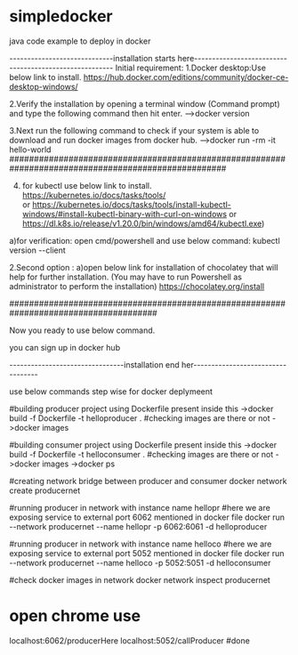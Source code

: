 # simpledocker
java code example to deploy in docker

-----------------------------installation starts here-------------------------------------------------------
Initial requirement:
1.Docker desktop:Use below link to install.
  https://hub.docker.com/editions/community/docker-ce-desktop-windows/

2.Verify the installation by opening a terminal window (Command prompt) and type the following command then hit enter.
-->docker version

3.Next run the following command to check if your system is able to download and run docker images from docker hub.
  -->docker run -rm -it hello-world
####################################################################################################

4. for kubectl use below link to install.
https://kubernetes.io/docs/tasks/tools/  
or
https://kubernetes.io/docs/tasks/tools/install-kubectl-windows/#install-kubectl-binary-with-curl-on-windows 
or 
https://dl.k8s.io/release/v1.20.0/bin/windows/amd64/kubectl.exe)

a)for verification:
  open cmd/powershell and use below command:
   kubectl version --client

2.Second option :
a)open below link for installation of chocolatey that will help for further installation.
(You may have to run Powershell as administrator to perform the installation)
 https://chocolatey.org/install
 
######################################################################################

Now you ready to use below command.


you can sign up in docker hub








--------------------------------installation end her----------------------------------




use below commands step wise for docker deplymeent

#building producer project using Dockerfile present inside this 
->docker build -f Dockerfile -t helloproducer .
#checking images are there or not
->docker images

#building consumer project using Dockerfile present inside this 
->docker build -f Dockerfile -t  helloconsumer  .
#checking images are there or not
->docker images
->docker ps

#creating network bridge between producer and consumer
docker network create producernet

#running producer in network with instance name hellopr
#here we are exposing service to external port 6062 mentioned in docker file
docker run --network producernet --name hellopr -p 6062:6061 -d helloproducer

#running producer in network with instance name helloco
#here we are exposing service to external port 5052 mentioned in docker file
docker run --network producernet --name helloco -p 5052:5051 -d helloconsumer

#check docker images in network
docker network inspect producernet

# open chrome use
localhost:6062/producerHere
localhost:5052/callProducer
#done
